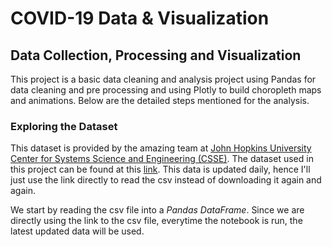 # COVID-19 Data & Visualization


## Data Collection, Processing and Visualization

This project is a basic data cleaning and analysis project using Pandas for data cleaning and pre processing and using Plotly to build choropleth maps and animations. Below are the detailed steps mentioned for the analysis.  

### Exploring the Dataset

This dataset is provided by the amazing team at [John Hopkins University Center for Systems Science and Engineering (CSSE)](https://systems.jhu.edu/). The dataset used in this project can be found at this [link](https://raw.githubusercontent.com/datasets/covid-19/master/data/countries-aggregated.csv). This data is updated daily, hence I'll just use the link directly to read the csv instead of downloading it again and again. 

We start by reading the csv file into a *Pandas DataFrame*. Since we are directly using the link to the csv file, everytime the notebook is run, the latest updated data will be used.  

